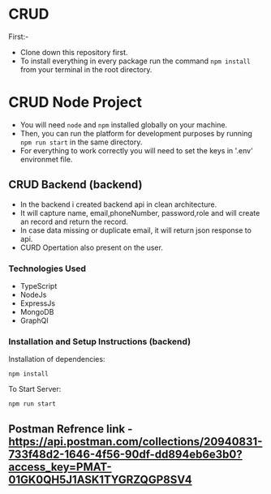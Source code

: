 # CRUD
First:-
- Clone down this repository first.
- To install everything in every package run the command `npm install` from your terminal in the root directory.



# CRUD Node Project

- You will need `node` and `npm` installed globally on your machine.  
- Then, you can run the platform for development purposes by running `npm run start` in the same directory.
- For everything to work correctly you will need to set the keys in '.env' environmet file.

## CRUD Backend (backend)

- In the backend i created backend api in clean architecture.
- It will capture name, email,phoneNumber, password,role and  will create an record and return the record.
- In case data missing or duplicate email, it will return json response to api.
- CURD Opertation also present on the user.

### Technologies Used
- TypeScript
- NodeJs
- ExpressJs
- MongoDB
- GraphQl

### Installation and Setup Instructions (backend)


Installation of dependencies:

`npm install`
  
To Start Server:

`npm run start`

## Postman Refrence link - https://api.postman.com/collections/20940831-733f48d2-1646-4f56-90df-dd894eb6e3b0?access_key=PMAT-01GK0QH5J1ASK1TYGRZQGP8SV4
